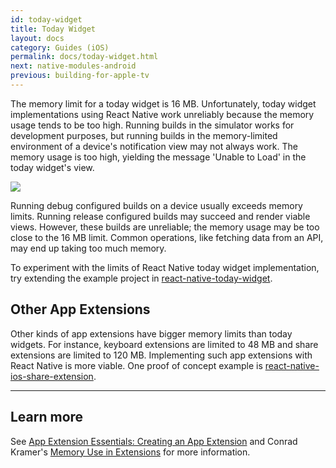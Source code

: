 ```yaml
---
id: today-widget
title: Today Widget
layout: docs
category: Guides (iOS)
permalink: docs/today-widget.html
next: native-modules-android
previous: building-for-apple-tv
---
```


The memory limit for a today widget is 16 MB. Unfortunately, today widget implementations using React Native work unreliably because the memory usage tends to be too high. Running builds in the simulator works for development purposes, but running builds in the memory-limited environment of a device's notification view may not always work. The memory usage is too high, yielding the message 'Unable to Load' in the today widget's view.

![](img/TodayWidgetUnableToLoad.jpg)

Running debug configured builds on a device usually exceeds memory limits. Running release configured builds may succeed and render viable views. However, these builds are unreliable; the memory usage may be too close to the 16 MB limit. Common operations, like fetching data from an API, may end up taking too much memory.

To experiment with the limits of React Native today widget implementation, try extending the example project in [react-native-today-widget](https://github.com/matejkriz/react-native-today-widget/).

## Other App Extensions

Other kinds of app extensions have bigger memory limits than today widgets. For instance, keyboard extensions are limited to 48 MB and share extensions are limited to 120 MB. Implementing such app extensions with React Native is more viable. One proof of concept example is [react-native-ios-share-extension](https://github.com/andrewsardone/react-native-ios-share-extension).

-------------------------------------------------------------------------------

## Learn more

See [App Extension Essentials: Creating an App Extension](https://developer.apple.com/library/content/documentation/General/Conceptual/ExtensibilityPG/ExtensionCreation.html#//apple_ref/doc/uid/TP40014214-CH5-SW1) and Conrad Kramer's [Memory Use in Extensions](https://cocoaheads.tv/memory-use-in-extensions-by-conrad-kramer/) for more information.
